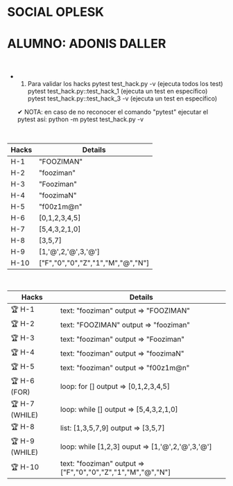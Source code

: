 # SOCIAL OPLESK

# ALUMNO: ADONIS DALLER 

<br/>

* 1) Para validar los hacks
  pytest test_hack.py -v (ejecuta todos los test)
  pytest test_hack.py::test_hack_1 (ejecuta un test en específico)
  pytest test_hack.py::test_hack_3 -v (ejecuta un test en específico)

  ✔ NOTA: en caso de no reconocer el comando "pytest"
          ejecutar el pytest así: python -m pytest test_hack.py -v

<br/>

|Hacks | Details | 
|----------|---------|
| H-1      | "FOOZIMAN"|
| H-2      | "fooziman" |
| H-3      | "Fooziman" | 
| H-4      | "foozimaN" |
| H-5      | "f00z1m@n" |
| H-6      | [0,1,2,3,4,5] |
| H-7      | [5,4,3,2,1,0] | 
| H-8      | [3,5,7] |
| H-9      | [1,'@',2,'@',3,'@'] |
| H-10      | ["F","0","0","Z","1","M","@","N"] | 

<br/> 

|Hacks | Details | 
|-----------|-------------------------------------|
| 🏆 H-1 | text: "fooziman" output => "FOOZIMAN"|
| 🏆 H-2 | text: "FOOZIMAN" output => "fooziman"|
| 🏆 H-3 | text: "fooziman" output => "Fooziman"|
| 🏆 H-4 | text: "fooziman" output => "foozimaN"|
| 🏆 H-5 | text: "fooziman" output => "f00z1m@n"|
| 🏆 H-6 (FOR) | loop: for [] output => [0,1,2,3,4,5]|
| 🏆 H-7 (WHILE) | loop: while [] output => [5,4,3,2,1,0]|
| 🏆 H-8 | list: [1,3,5,7,9] output => [3,5,7]|
| 🏆 H-9 (WHILE) | loop: while [1,2,3] ouput => [1,'@',2,'@',3,'@']|
| 🏆 H-10 | text: "fooziman" output => ["F","0","0","Z","1","M","@","N"]|

